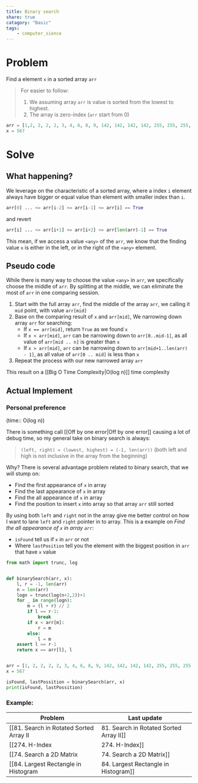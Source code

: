 ```yaml
---
title: Binary search
share: true
catagory: "Basic"
tags:
    - computer_sience
---
```

# Problem

Find a element `x` in a sorted array `arr`

> For easier to follow:
> 1. We assuming array `arr` is value is sorted from the lowest to highest.
> 2. The array is zero-index (`arr` start from 0)

```python
arr = [1,2, 2, 2, 2, 3, 4, 6, 8, 9, 142, 142, 142, 142, 255, 255, 255, 567, 1275, 1275, 1275, 2547, 2547, 5458, 9722, 92124]
x = 567
```

# Solve

## What happening?

We leverage on the characteristic of a sorted array, where a index `i` element always have bigger or equal value than element with smaller index than `i`.

```python
arr[0] ... <= arr[i-2] <= arr[i-1] <= arr[i] == True
```

and revert

```python
arr[i] ... <= arr[i+1] <= arr[i+2] <= arr[len(arr)-1] == True
```

This mean, if we access a value `<any>` of the `arr`, we know that the finding value `x` is either in the left, or in the right of the `<any>` element.

## Pseudo code

While there is many way to choose the value `<any>` in `arr`, we specifically choose the middle of `arr`. By splitting at the middle, we can eliminate the most of `arr` in one comparing session.

1. Start with the full array `arr`, find the middle of the array `arr`, we calling it `mid` point, with value `arr[mid]`
2. Base on the comparing result of `x` and `arr[mid]`, We narrowing down array `arr` for searching:
    - If `x == arr[mid]`, return `True` as we found `x`
    - If `x < arr[mid]`, `arr` can be narrowing down to `arr[0..mid-1]`, as all value of `arr[mid .. n]` is greater than `x`
    - If `x > arr[mid]`, `arr` can be narrowing down to `arr[mid+1..len(arr) - 1]`, as all value of `arr[0 .. mid]` is less than `x`
3. Repeat the process with our new narrowed array `arr`

This result on a [[Big O Time Complexity|O(log n)]] time complexity
## Actual Implement

### Personal preference
(time:: O(log n))

There is something call [[Off by one error|Off by one error]] causing a lot of debug time, so my general take on binary search is always:

> `(left, right) = (lowest, highest) = (-1, len(arr))` (both left and high is not inclusive in the array from the beginning)

Why? There is several advantage problem related to binary search, that we will stump on:
- Find the first appearance of `x` in array
- Find the last appearance of `x` in array
- Find the all appearance of `x` in array
- Find the position to insert `x` into array so that array `arr` still sorted

By using both `left` and `right` not in the array give me better control on how I want to lane `left` and `right` pointer in to array. This is a example on _Find the all appearance of `x` in array `arr`_:
- `isFound` tell us if `x` in `arr` or not
- Where `lastPosition` tell you the element with the biggest position in `arr` that have `x` value

```python
from math import trunc, log


def binarySearch(arr, x):
    l, r = -1, len(arr)
    n = len(arr)
    logn = trunc(log(n+2,2))+1
    for _ in range(logn):
        m = (l + r) // 2
        if l == r-1:
            break
        if x < arr[m]:
            r = m
        else:
            l = m
    assert l == r-1
    return x == arr[l], l


arr = [1, 2, 2, 2, 2, 3, 4, 6, 8, 9, 142, 142, 142, 142, 255, 255, 255, 567, 1275, 1275, 1275, 2547, 2547, 5458, 9722, 92124]
x = 567

isFound, lastPossition = binarySearch(arr, x)
print(isFound, lastPossition)
```

### Example:

| Problem                                   | Last update               |
| ----------------------------------------- | ------------------------- |
| [[81. Search in Rotated Sorted Array II|81. Search in Rotated Sorted Array II]] | 9:35 AM - August 18, 2023 |
| [[274. H-Index|274. H-Index]]                          | 9:49 AM - August 18, 2023 |
| [[74. Search a 2D Matrix|74. Search a 2D Matrix]]                | 8:38 PM - August 28, 2023 |
| [[84. Largest Rectangle in Histogram|84. Largest Rectangle in Histogram]]    | 9:30 AM - August 18, 2023 |
